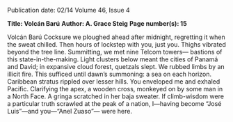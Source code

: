 Publication date: 02/14
Volume 46, Issue 4

**Title: Volcán Barú**
**Author: A. Grace Steig**
**Page number(s): 15**

Volcán Barú
Cocksure we ploughed ahead after midnight,
regretting it when the sweat chilled.
Then hours of lockstep with you, just you.
Thighs vibrated beyond the tree line.
Summitting, we met nine Telcom towers—
bastions of this state-in-the-making.
Light clusters below meant the cities of Panamá and David; 
in expansive cloud forest, quetzals slept.
We rubbed limbs by an illicit fire.
This sufficed until dawn’s summoning:
a sea on each horizon.
Caribbean stratus rippled over lesser hills.
You enveloped me and exhaled Pacific.
Clarifying the apex, a wooden cross,
monkeyed on by some man in a North Face.
A gringa scratched in her baja sweater.
If climb-wisdom were a particular truth
scrawled at the peak of a nation,
I—having become “José Luis”—and you—“Anel Zuaso”—
were here.